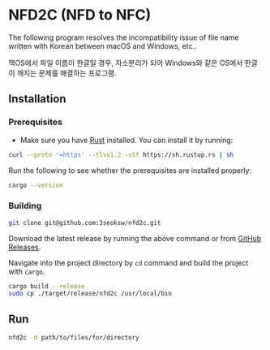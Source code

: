 # NFD2C (NFD to NFC)

The following program resolves the incompatibility issue of file name written with Korean between macOS and Windows, etc..

맥OS에서 파일 이름이 한글일 경우, 자소분리가 되어 Windows와 같은 OS에서 한글이 깨지는 문제를 해결하는 프로그램.

## Installation

### Prerequisites

- Make sure you have [Rust](https://www.rust-lang.org/tools/install) installed. You can install it by running:

```zsh
curl --proto '=https' --tlsv1.2 -sSf https://sh.rustup.rs | sh
```

Run the following to see whether the prerequisites are installed properly:

```zsh
cargo --version
```

### Building

```zsh
git clone git@github.com:3seoksw/nfd2c.git
```

Download the latest release by running the above command or from [GitHub Releases](https://github.com/3seoksw/nfd2c/releases).

Navigate into the project directory by `cd` command and build the project with `cargo`.

```zsh
cargo build --release
sudo cp ./target/release/nfd2c /usr/local/bin
```

## Run

```zsh
nfd2c -d path/to/files/for/directory
```
